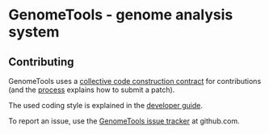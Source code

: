 # GenomeTools - genome analysis system

## Contributing

GenomeTools uses a [collective code construction
contract](http://genometools.org/contract.html) for contributions (and the
[process](http://genometools.org/contribute.html) explains how to submit a
patch).

The used coding style is explained in the [developer guide]( http://genometools.org/documents/devguide.pdf).

To report an issue, use the [GenomeTools issue tracker](https://github.com/genometools/genometools/issues) at github.com.
